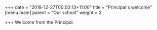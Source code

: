+++
date = "2018-12-27T00:00:13+11:00"
title = "Principal's welcome"
[menu.main]
parent = "Our school"
weight = 2

+++
Welcome from the Principal.